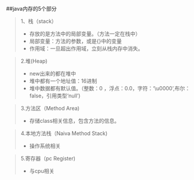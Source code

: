 ##java内存的5个部分
>1、栈（stack）
>+ 存放的是方法中的局部变量。（方法一定在栈中）  
>+ 局部变量：方法的参数，或是{}中的变量  
>+ 作用域：一旦超出作用域，立刻从栈内存中消失。  

>2.堆(Heap)
>+ new出来的都在堆中
>+ 堆中都有一个地址值：16进制
>+ 堆中数据都有默认值。（整数：0 ，浮点：0.0，字符：‘\u0000’,布尔：false，引用类型‘null’)

>3.方法区（Method Area)
>+ 存储class相关信息，包含方法的信息。

>4.本地方法栈（Naiva Method Stack)
>+ 操作系统相关

>5.寄存器（pc Register)
>+ 与cpu相关



